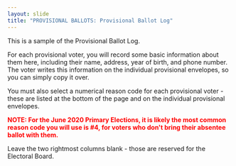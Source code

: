 ```yaml
---
layout: slide
title: "PROVISIONAL BALLOTS: Provisional Ballot Log"
---
```


This is a sample of the Provisional Ballot Log.

For each provisional voter, you will record some basic information about them here, including their name, address, year of birth, and phone number. The voter writes this information on the individual provisional envelopes, so you can simply copy it over.

You must also select a numerical reason code for each provisional voter - these are listed at the bottom of the page and on the individual provisional envelopes.

**<span style="color:red;">NOTE: For the June 2020 Primary Elections, it is likely the most common reason code you will use is #4, for voters who don't bring their absentee ballot with them.</span>**

Leave the two rightmost columns blank - those are reserved for the Electoral Board.
